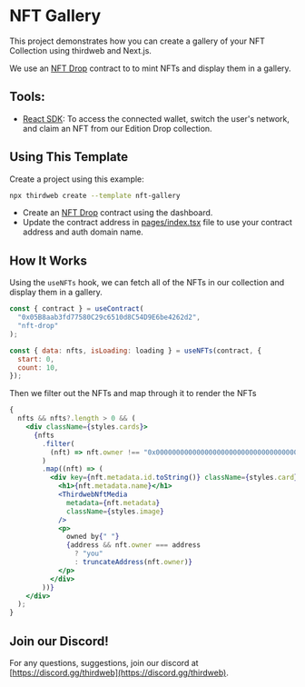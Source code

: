 # NFT Gallery

This project demonstrates how you can create a gallery of your NFT Collection using thirdweb and Next.js.

We use an [NFT Drop](https://portal.thirdweb.com/pre-built-contracts/nft-drop) contract to to mint NFTs and display them in a gallery.

## Tools:

- [React SDK](https://docs.thirdweb.com/react): To access the connected wallet, switch the user's network, and claim an NFT from our Edition Drop collection.

## Using This Template

Create a project using this example:

```bash
npx thirdweb create --template nft-gallery
```

- Create an [NFT Drop](https://thirdweb.com/thirdweb.eth/DropERC721) contract using the dashboard.
- Update the contract address in [pages/index.tsx](./pages/index.tsx) file to use your contract address and auth domain name.

## How It Works

Using the `useNFTs` hook, we can fetch all of the NFTs in our collection and display them in a gallery.

```jsx
const { contract } = useContract(
  "0x05B8aab3fd77580C29c6510d8C54D9E6be4262d2",
  "nft-drop"
);

const { data: nfts, isLoading: loading } = useNFTs(contract, {
  start: 0,
  count: 10,
});
```

Then we filter out the NFTs and map through it to render the NFTs

```jsx
{
  nfts && nfts?.length > 0 && (
    <div className={styles.cards}>
      {nfts
        .filter(
          (nft) => nft.owner !== "0x0000000000000000000000000000000000000000"
        )
        .map((nft) => (
          <div key={nft.metadata.id.toString()} className={styles.card}>
            <h1>{nft.metadata.name}</h1>
            <ThirdwebNftMedia
              metadata={nft.metadata}
              className={styles.image}
            />
            <p>
              owned by{" "}
              {address && nft.owner === address
                ? "you"
                : truncateAddress(nft.owner)}
            </p>
          </div>
        ))}
    </div>
  );
}
```

## Join our Discord!

For any questions, suggestions, join our discord at [https://discord.gg/thirdweb](https://discord.gg/thirdweb).
